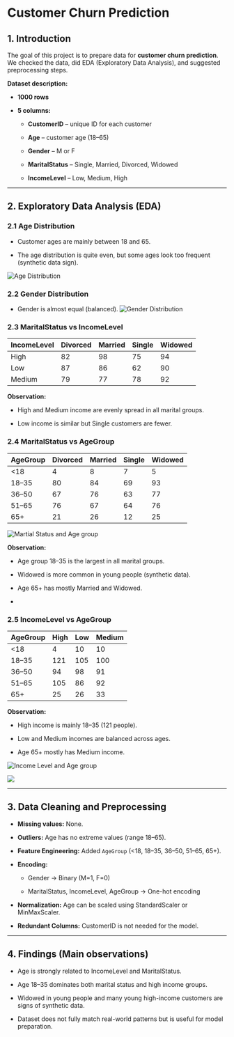 

# Customer Churn Prediction

## 1. Introduction

The goal of this project is to prepare data for **customer churn prediction**. We checked the data, did EDA (Exploratory Data Analysis), and suggested preprocessing steps.

**Dataset description:**

- **1000 rows**
    
- **5 columns:**
    
    - **CustomerID** – unique ID for each customer
        
    - **Age** – customer age (18–65)
        
    - **Gender** – M or F
        
    - **MaritalStatus** – Single, Married, Divorced, Widowed
        
    - **IncomeLevel** – Low, Medium, High
        

---

## 2. Exploratory Data Analysis (EDA)

### 2.1 Age Distribution

- Customer ages are mainly between 18 and 65.
    
- The age distribution is quite even, but some ages look too frequent (synthetic data sign).
    
![Age Distribution](images/agedistribution.png)
### 2.2 Gender Distribution

- Gender is almost equal (balanced).
![Gender Distribution](images/genderdistribution.png)
  
### 2.3 MaritalStatus vs IncomeLevel

| IncomeLevel | Divorced | Married | Single | Widowed |
| ----------- | -------- | ------- | ------ | ------- |
| High        | 82       | 98      | 75     | 94      |
| Low         | 87       | 86      | 62     | 90      |
| Medium      | 79       | 77      | 78     | 92      |


**Observation:**

- High and Medium income are evenly spread in all marital groups.
    
- Low income is similar but Single customers are fewer.
    

### 2.4 MaritalStatus vs AgeGroup

| AgeGroup | Divorced | Married | Single | Widowed |
| -------- | -------- | ------- | ------ | ------- |
| <18      | 4        | 8       | 7      | 5       |
| 18–35    | 80       | 84      | 69     | 93      |
| 36–50    | 67       | 76      | 63     | 77      |
| 51–65    | 76       | 67      | 64     | 76      |
| 65+      | 21       | 26      | 12     | 25      |

 ![Martial Status and Age group](images/maritalsage.png)

**Observation:**

- Age group 18–35 is the largest in all marital groups.
    
- Widowed is more common in young people (synthetic data).
    
- Age 65+ has mostly Married and Widowed.

- 
    
### 2.5 IncomeLevel vs AgeGroup

| AgeGroup | High | Low | Medium |
| -------- | ---- | --- | ------ |
| <18      | 4    | 10  | 10     |
| 18–35    | 121  | 105 | 100    |
| 36–50    | 94   | 98  | 91     |
| 51–65    | 105  | 86  | 92     |
| 65+      | 25   | 26  | 33     |
**Observation:**

- High income is mainly 18–35 (121 people).
    
- Low and Medium incomes are balanced across ages.
    
- Age 65+ mostly has Medium income.
    

 ![Income Level and Age group](images/incomelage.png)
 
 ![](images/incomelage2.png)

---

## 3. Data Cleaning and Preprocessing

- **Missing values:** None.
    
- **Outliers:** Age has no extreme values (range 18–65).
    
- **Feature Engineering:** Added `AgeGroup` (<18, 18–35, 36–50, 51–65, 65+).
    
- **Encoding:**
    
    - Gender → Binary (M=1, F=0)
        
    - MaritalStatus, IncomeLevel, AgeGroup → One-hot encoding
        
- **Normalization:** Age can be scaled using StandardScaler or MinMaxScaler.
    
- **Redundant Columns:** CustomerID is not needed for the model.
    

---

## 4. Findings (Main observations)

- Age is strongly related to IncomeLevel and MaritalStatus.
    
- Age 18–35 dominates both marital status and high income groups.
    
- Widowed in young people and many young high-income customers are signs of synthetic data.
    
- Dataset does not fully match real-world patterns but is useful for model preparation.
    

